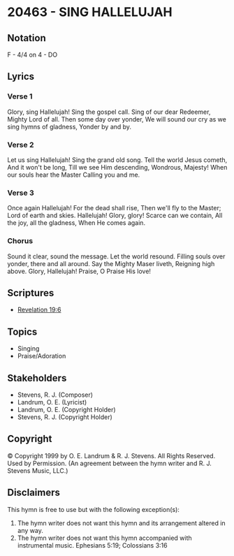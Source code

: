 # 20463 - SING HALLELUJAH

## Notation

F - 4/4 on 4 - DO

## Lyrics

### Verse 1

Glory, sing Hallelujah! Sing the gospel call. Sing of our dear Redeemer, Mighty Lord of all. Then some day over yonder, We will sound our cry as we sing hymns of gladness, Yonder by and by.

### Verse 2

Let us sing Hallelujah! Sing the grand old song. Tell the world Jesus cometh, And it won't be long, Till we see Him descending, Wondrous, Majesty! When our souls hear the Master Calling you and me.

### Verse 3

Once again Hallelujah! For the dead shall rise, Then we'll fly to the Master; Lord of earth and skies. Hallelujah! Glory, glory! Scarce can we contain, All the joy, all the gladness, When He comes again.

### Chorus

Sound it clear, sound the message. Let the world resound. Filling souls over yonder, there and all around. Say the Mighty Maser liveth, Reigning high above. Glory, Hallelujah! Praise, O Praise His love!


## Scriptures

- [Revelation 19:6](https://www.biblegateway.com/passage/?search=Revelation%2019%3A6)

## Topics

- Singing
- Praise/Adoration

## Stakeholders

- Stevens, R. J. (Composer)
- Landrum, O. E. (Lyricist)
- Landrum, O. E. (Copyright Holder)
- Stevens, R. J. (Copyright Holder)

## Copyright

© Copyright 1999 by O. E. Landrum & R. J. Stevens. All Rights Reserved. Used by Permission.
(An agreement between the hymn writer and R. J. Stevens Music, LLC.)

## Disclaimers

This hymn is free to use but with the following exception(s):
1. The hymn writer does not want this hymn and its arrangement altered in any way.
2. The hymn writer does not want this hymn accompanied with instrumental music.
Ephesians 5:19; Colossians 3:16

